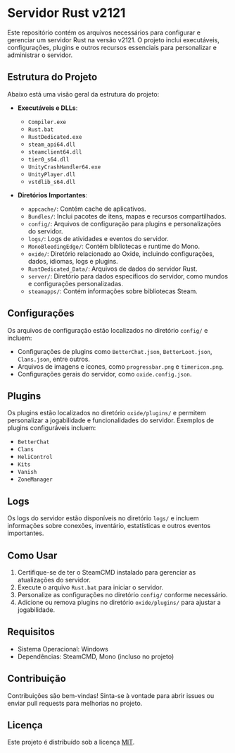 # Servidor Rust v2121

Este repositório contém os arquivos necessários para configurar e gerenciar um servidor Rust na versão v2121. O projeto inclui executáveis, configurações, plugins e outros recursos essenciais para personalizar e administrar o servidor.

## Estrutura do Projeto

Abaixo está uma visão geral da estrutura do projeto:

- **Executáveis e DLLs**:
  - `Compiler.exe`
  - `Rust.bat`
  - `RustDedicated.exe`
  - `steam_api64.dll`
  - `steamclient64.dll`
  - `tier0_s64.dll`
  - `UnityCrashHandler64.exe`
  - `UnityPlayer.dll`
  - `vstdlib_s64.dll`

- **Diretórios Importantes**:
  - `appcache/`: Contém cache de aplicativos.
  - `Bundles/`: Inclui pacotes de itens, mapas e recursos compartilhados.
  - `config/`: Arquivos de configuração para plugins e personalizações do servidor.
  - `logs/`: Logs de atividades e eventos do servidor.
  - `MonoBleedingEdge/`: Contém bibliotecas e runtime do Mono.
  - `oxide/`: Diretório relacionado ao Oxide, incluindo configurações, dados, idiomas, logs e plugins.
  - `RustDedicated_Data/`: Arquivos de dados do servidor Rust.
  - `server/`: Diretório para dados específicos do servidor, como mundos e configurações personalizadas.
  - `steamapps/`: Contém informações sobre bibliotecas Steam.

## Configurações

Os arquivos de configuração estão localizados no diretório `config/` e incluem:

- Configurações de plugins como `BetterChat.json`, `BetterLoot.json`, `Clans.json`, entre outros.
- Arquivos de imagens e ícones, como `progressbar.png` e `timericon.png`.
- Configurações gerais do servidor, como `oxide.config.json`.

## Plugins

Os plugins estão localizados no diretório `oxide/plugins/` e permitem personalizar a jogabilidade e funcionalidades do servidor. Exemplos de plugins configuráveis incluem:

- `BetterChat`
- `Clans`
- `HeliControl`
- `Kits`
- `Vanish`
- `ZoneManager`

## Logs

Os logs do servidor estão disponíveis no diretório `logs/` e incluem informações sobre conexões, inventário, estatísticas e outros eventos importantes.

## Como Usar

1. Certifique-se de ter o SteamCMD instalado para gerenciar as atualizações do servidor.
2. Execute o arquivo `Rust.bat` para iniciar o servidor.
3. Personalize as configurações no diretório `config/` conforme necessário.
4. Adicione ou remova plugins no diretório `oxide/plugins/` para ajustar a jogabilidade.

## Requisitos

- Sistema Operacional: Windows
- Dependências: SteamCMD, Mono (incluso no projeto)

## Contribuição

Contribuições são bem-vindas! Sinta-se à vontade para abrir issues ou enviar pull requests para melhorias no projeto.

## Licença

Este projeto é distribuído sob a licença [MIT](LICENSE).